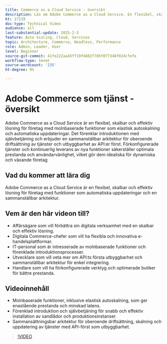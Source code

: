 ```yaml
---
title: Commerce as a Cloud Service - översikt
description: Läs om Adobe Commerce as a Cloud Service. En flexibel, skalbar och effektiv lösning för dynamisk digital drift med en sammanslagen arkitektur.
kt: 17219
doc-type: Technical Video
audience: all
last-substantial-update: 2025-2-3
feature: Auto Scaling, Cloud, Services
topic: Architecture, Commerce, Headless, Performance
role: Admin, Leader, User
level: Beginner
source-git-commit: 41fe222aa45ff19f4802f705f077348f024cfefe
workflow-type: tm+mt
source-wordcount: '235'
ht-degree: 0%

---
```


# Adobe Commerce som tjänst - översikt

Adobe Commerce as a Cloud Service är en flexibel, skalbar och effektiv lösning för företag med molnbaserade funktioner som elastisk autoskalning och automatiska uppdateringar. Det förenklar introduktionen med självbetjäning och erbjuder en sammanställbar arkitektur för oberoende driftsättning av tjänster och utbyggbarhet av API:er först. Förkonfigurerade tjänster och kontinuerlig leverans av nya funktioner säkerställer optimala prestanda och användarvänlighet, vilket gör dem idealiska för dynamiska och växande företag

## Vad du kommer att lära dig

Adobe Commerce as a Cloud Service är en flexibel, skalbar och effektiv lösning för företag med funktioner som automatiska uppdateringar och en sammanställbar arkitektur.

## Vem är den här videon till?

* Affärsägare som vill förbättra sin digitala verksamhet med en skalbar och effektiv lösning.
* Digitala Commerce-chefer som vill ha flexibla och innovativa e-handelsplattformar.
* IT-personal som är intresserade av molnbaserade funktioner och förenklade introduktionsprocesser.
* Utvecklare som vill veta mer om API:ts första utbyggbarhet och sammanställbar arkitektur för enkel integrering.
* Handlare som vill ha förkonfigurerade verktyg och optimerade butiker för bättre prestanda.

## Videoinnehåll

* Molnbaserade funktioner, inklusive elastisk autoskalning, som ger enastående prestanda och minskad latens.
* Förenklad introduktion och självbetjäning för snabb och effektiv installation av sandlådor och produktionsinstanser.
* Sammansättningsbar arkitektur för oberoende driftsättning, skalning och uppdatering av tjänster med API-först som utbyggbarhet.

>[!VIDEO](https://video.tv.adobe.com/v/3443315?learn=on&captions=swe)
